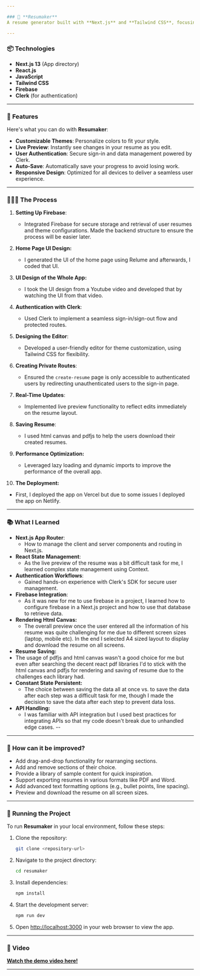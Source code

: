 ```yaml
---

### 📝 **Resumaker**
A resume generator built with **Next.js** and **Tailwind CSS**, focusing on theme customization and ease of use. This project emphasizes functionality and user experience over templates by providing editable themes for professional resumes.

---
```


### 📦 **Technologies**
- **Next.js 13** (App directory)
- **React.js**
- **JavaScript**
- **Tailwind CSS**
- **Firebase**
- **Clerk** (for authentication)

---

### 🦄 **Features**
Here's what you can do with **Resumaker**:

- **Customizable Themes**: Personalize colors to fit your style.
- **Live Preview**: Instantly see changes in your resume as you edit.
- **User Authentication**: Secure sign-in and data management powered by Clerk.
- **Auto-Save**: Automatically save your progress to avoid losing work.
- **Responsive Design**: Optimized for all devices to deliver a seamless user experience.

---

### 👩🏽‍🍳 **The Process**
1. **Setting Up Firebase**:
   - Integrated Firebase for secure storage and retrieval of user resumes and theme configurations. Made the backend structure to ensure the process will be easier later.

2. **Home Page UI Design:**
   - I generated the UI of the home page using Relume and afterwards, I coded that UI.

3. **UI Design of the Whole App:**
   - I took the UI design from a Youtube video and developed that by watching the UI from that video. 
   
4. **Authentication with Clerk**:
   - Used Clerk to implement a seamless sign-in/sign-out flow and protected routes.

5. **Designing the Editor**:
   - Developed a user-friendly editor for theme customization, using Tailwind CSS for flexibility.

6. **Creating Private Routes**:
   - Ensured the `create-resume` page is only accessible to authenticated users by redirecting unauthenticated users to the sign-in page.

7. **Real-Time Updates**:
   - Implemented live preview functionality to reflect edits immediately on the resume layout.

8. **Saving Resume**:
   - I used html canvas and pdfjs to help the users download their created resumes.

9. **Performance Optimization:**
   - Leveraged lazy loading and dynamic imports to improve the performance of the overall app.

10. **The Deployment:**
   - First, I deployed the app on Vercel but due to some issues I deployed the app on Netlify. 

---

### 📚 **What I Learned**
- **Next.js App Router**:
  - How to manage the client and server components and routing in Next.js. 
- **React State Management**:
  - As the live preview of the resume was a bit difficult task for me, I learned complex state management using Context. 
- **Authentication Workflows**:
  - Gained hands-on experience with Clerk's SDK for secure user management.
- **Firebase Integration**:
  - As it was new for me to use firebase in a project, I learned how to configure firebase in a Next.js project and
  how to use that database to retrieve data.
- **Rendering Html Canvas:**
  - The overall preview once the user entered all the information of his resume was quite challenging for me due to
  different screen sizes (laptop, mobile etc). In the end I selected A4 sized layout to display and download the
  resume on all screens.
-  **Resume Saving:**
  - The usage of pdfjs and html canvas wasn't a good choice for me but even after searching the decent react pdf libraries
  I'd to stick with the html canvas and pdfjs for rendering and saving of resume due to the challenges each library had. 
- **Constant State Persistent:**
  - The choice between saving the data all at once vs. to save the data after each step was a difficult task for me,
  though I made the decision to save the data after each step to prevent data loss.
- **API Handling:**
  - I was familiar with API integration but I used best practices for integrating APIs so that my code doesn't break
  due to unhandled edge cases.
-- 

---

### 💭 **How can it be improved?**
- Add drag-and-drop functionality for rearranging sections.
- Add and remove sections of their choice. 
- Provide a library of sample content for quick inspiration.
- Support exporting resumes in various formats like PDF and Word.
- Add advanced text formatting options (e.g., bullet points, line spacing).
- Preview and download the resume on all screen sizes. 

---

### 🚦 **Running the Project**
To run **Resumaker** in your local environment, follow these steps:

1. Clone the repository:
   ```bash
   git clone <repository-url>
   ```
2. Navigate to the project directory:
   ```bash
   cd resumaker
   ```
3. Install dependencies:
   ```bash
   npm install
   ```
4. Start the development server:
   ```bash
   npm run dev
   ```
5. Open [http://localhost:3000](http://localhost:3000) in your web browser to view the app.

---

### 🍿 **Video**
[**Watch the demo video here!**]()

---
